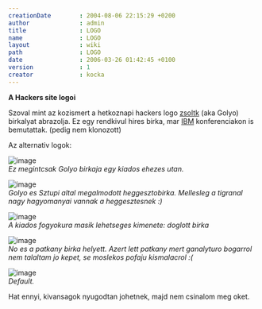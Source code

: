 ```yaml
---
creationDate        : 2004-08-06 22:15:29 +0200 
author              : admin 
title               : LOGO 
name                : LOGO 
layout              : wiki 
path                : LOGO 
date                : 2006-03-26 01:42:45 +0100 
version             : 1 
creator             : kocka 
---
```

__A Hackers site logoi__

Szoval mint az kozismert a hetkoznapi hackers logo [zsoltk](zsoltk.html) (aka Golyo) birkalyat abrazolja. Ez egy rendkivul hires birka, mar [IBM](IBM.html) konferenciakon is bemutattak. (pedig nem klonozott)

Az alternativ logok:

![image](http://hackers.forgeahead.hu/space/LOGO/hackers-logo-alultaplalt.png)<br/>
_Ez megintcsak Golyo birkaja egy kiados ehezes utan._

![image](http://hackers.forgeahead.hu/space/start/2004-07-26/3/hackers-logo-heggeszto.png)<br/>
_Golyo es Sztupi altal megalmodott heggesztobirka. Mellesleg a tigranal nagy hagyomanyai vannak a heggesztesnek :)_

![image](http://hackers.forgeahead.hu/space/start/2004-07-26/3/hackers-logo-doglottbirka.png)<br/>
_A kiados fogyokura masik lehetseges kimenete: doglott birka_

![image](http://hackers.forgeahead.hu/space/start/2004-07-26/3/hackers-logo-patkany.png)<br/>
_No es a patkany birka helyett. Azert lett patkany mert ganalyturo bogarrol nem talaltam jo kepet, se moslekos pofaju kismalacrol :(_

![image](http://hackers.forgeahead.hu/space/LOGO/hackers-logo.png)<br/>
_Default._


Hat ennyi, kivansagok nyugodtan johetnek, majd nem csinalom meg oket.
